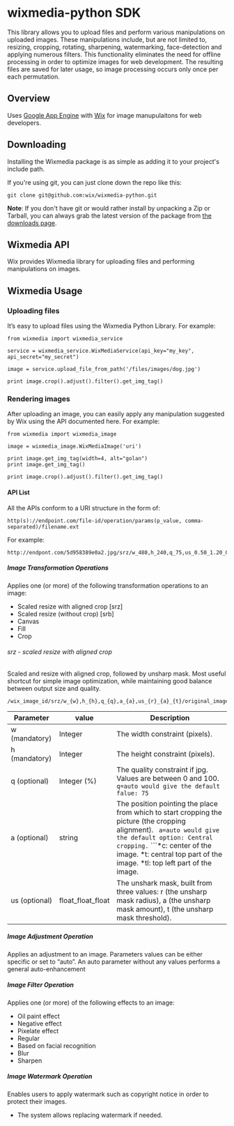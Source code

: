 wixmedia-python SDK
===================

This library allows you to upload files and perform various manipulations on uploaded images. 
These manipulations include, but are not limited to, resizing, cropping, rotating, sharpening, watermarking, face-detection and applying numerous filters. 
This functionality eliminates the need for offline processing in order to optimize images for web development. 
The resulting files are saved for later usage, so image processing occurs only once per each permutation.

## Overview ##
Uses [Google App Engine](http://appengine.google.com) with [Wix](http://wix.com) for image manupulaitons for web developers.

## Downloading ##

Installing the Wixmedia package is as simple as adding it to your project's include path.  

If you're using git, you can just clone down the repo like this:

```
git clone git@github.com:wix/wixmedia-python.git
```

__Note__: If you don't have git or would rather install by unpacking a Zip or Tarball, you can always grab the latest version of the package from [the downloads page](https://github.com/wix/wixmedia-python/archive/master.zip). 


## Wixmedia API ##
Wix provides Wixmedia library for uploading files and performing manipulations on images.

## Wixmedia Usage ##

### Uploading files ###

It’s easy to upload files using the Wixmedia Python Library.
For example:

```
from wixmedia import wixmedia_service

service = wixmedia_service.WixMediaService(api_key="my_key", api_secret="my_secret")

image = service.upload_file_from_path('/files/images/dog.jpg')

print image.crop().adjust().filter().get_img_tag()
```

### Rendering images ###

After uploading an image, you can easily apply any manipulation suggested by Wix using the API documented here. 
For example:

```
from wixmedia import wixmedia_image

image = wixmedia_image.WixMediaImage('uri')

print image.get_img_tag(width=4, alt="golan")
print image.get_img_tag()

print image.crop().adjust().filter().get_img_tag()
```

#### API List ####
All the APIs conform to a URI structure in the form of: 

```
http(s)://endpoint.com/file-id/operation/params(p_value, comma-separated)/filename.ext
```
For example:
```
http://endpont.com/5d958389e0a2.jpg/srz/w_480,h_240,q_75,us_0.50_1.20_0.00/dog.jpg
```

##### Image Transformation Operations #####

Applies one (or more) of the following transformation operations to an image:
- Scaled resize with aligned crop   [srz]
- Scaled resize (without crop)   [srb]
- Canvas
- Fill
- Crop

###### srz - scaled resize with aligned crop ######

Scaled and resize with aligned crop, followed by unsharp mask. Most useful shortcut for simple image optimization, while maintaining good balance between output size and quality.

```
/wix_image_id/srz/w_{w},h_{h},q_{q},a_{a},us_{r}_{a}_{t}/original_image_name.ext
```

Parameter | value | Description
----------|-------|------------
w (mandatory)|Integer|The width constraint (pixels).
h (mandatory)|Integer|The height constraint (pixels).
q (optional)|Integer (%)|The quality constraint if jpg. Values are between 0 and 100. ``` q=auto would give the default falue: 75```
a (optional)|string|The position pointing the place from which to start cropping  the picture (the cropping alignment). ``` a=auto would give the default option: Central cropping.``` ```*c: center of the image. *t: central top part of the image. *tl: top left part of the image. 
us (optional)|float_float_float|The unshark mask, built from three values: r (the unsharp mask radius), a (the unsharp mask amount), t (the unsharp mask threshold).

##### Image Adjustment Operation #####

Applies an adjustment to an image. Parameters values can be either specific or set to “auto”. An auto parameter without any values performs a general auto-enhancement

##### Image Filter Operation #####

Applies one (or more) of the following effects to an image: 
- Oil paint effect
- Negative effect
- Pixelate effect 
- Regular
- Based on facial recognition
- Blur
- Sharpen

##### Image Watermark Operation #####

Enables users to apply watermark such as copyright notice in order to protect their images. 
* The system allows replacing watermark if needed.
